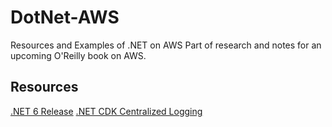 # DotNet-AWS
Resources and Examples of .NET on AWS
Part of research and notes for an upcoming O'Reilly book on AWS.


## Resources

[.NET 6 Release](https://devblogs.microsoft.com/dotnet/announcing-net-6/)
[.NET CDK Centralized Logging](https://aws.amazon.com/blogs/developer/build-infrastructure-for-centralized-logging-using-aws-cdk/)

